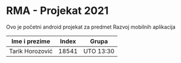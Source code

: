 # RMA - Projekat 2021
Ovo je početni android projekat za predmet Razvoj mobilnih aplikacija

| Ime i prezime   | Index  | Grupa     |
|-----------------|--------|-----------|
| Tarik Horozović | 18541  | UTO 13:30 |
